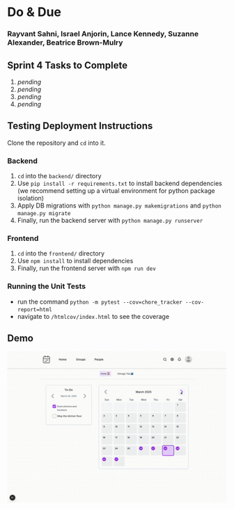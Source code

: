 # Do & Due

### Rayvant Sahni, Israel Anjorin, Lance Kennedy, Suzanne Alexander, Beatrice Brown-Mulry

## Sprint 4 Tasks to Complete

1. _pending_
2. _pending_
3. _pending_
4. _pending_

## Testing Deployment Instructions

Clone the repository and `cd` into it.

### Backend

1. `cd` into the `backend/` directory
2. Use `pip install -r requirements.txt` to install backend dependencies (we recommend setting up a virtual environment for python package isolation)
3. Apply DB migrations with `python manage.py makemigrations` and `python manage.py migrate`
4. Finally, run the backend server with `python manage.py runserver`

### Frontend

1. `cd` into the `frontend/` directory
2. Use `npm install` to install dependencies
3. Finally, run the frontend server with `npm run dev`

### Running the Unit Tests
- run the command `python -m pytest --cov=chore_tracker --cov-report=html`
- navigate to  `/htmlcov/index.html` to see the coverage

## Demo

![demo](./demo.gif)
